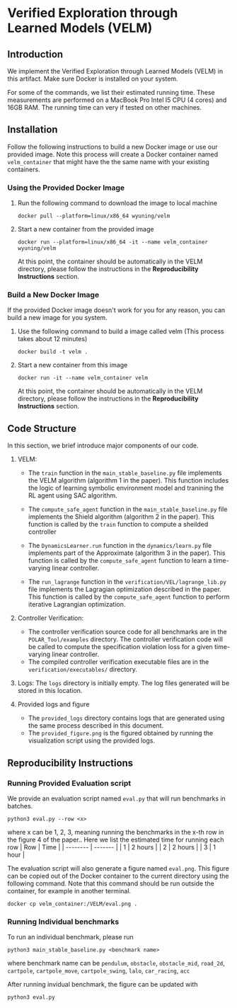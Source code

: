 # Verified Exploration through Learned Models (VELM)

##  Introduction
We implement the Verified Exploration through Learned Models (VELM) in this artifact. Make sure Docker is installed on your system. 

For some of the commands, we list their estimated running time. These measurements are performed on a MacBook Pro Intel I5 CPU (4 cores) and 16GB RAM. The running time can very if tested on other machines.

## Installation
Follow the following instructions to build a new Docker image or use our provided image. Note this process will create a Docker container named `velm_container` that might have the the same name with your existing containers.

### Using the Provided Docker Image
1. Run the following command to download the image to local machine
    ```
    docker pull --platform=linux/x86_64 wyuning/velm
    ```

2. Start a new container from the provided image
    ```
    docker run --platform=linux/x86_64 -it --name velm_container wyuning/velm
    ```

    At this point, the container should be automatically in the VELM directory, please follow the instructions in the **Reproducibility Instructions** section.

### Build a New Docker Image
If the provided Docker image doesn't work for you for any reason, you can build a new image for you system.

1. Use the following command to build a image called velm (This process takes about 12 minutes)
    ```
    docker build -t velm .
    ```

2. Start a new container from this image
    ```
    docker run -it --name velm_container velm
    ```

    At this point, the container should be automatically in the VELM directory, please follow the instructions in the **Reproducibility Instructions** section.



## Code Structure
In this section, we brief introduce major components of our code.

1. VELM:
    - The `train` function in the `main_stable_baseline.py` file implements the VELM algorithm (algorithm 1 in the paper). This function includes the logic of learning symbolic environment model and tranining the RL agent using SAC algorithm.

    - The `compute_safe_agent` function in the `main_stable_baseline.py` file implements the Shield algorithm (algorithm 2 in the paper). This function is called by the `train` function to compute a sheilded controller
    
    - The `DynamicsLearner.run` function in the `dynamics/learn.py` file implements part of the Approximate (algorithm 3 in the paper). This function is called by the `compute_safe_agent` function to learn a time-varying linear controller.

    - The `run_lagrange` function in the `verification/VEL/lagrange_lib.py` file implements the Lagragian optimization described in the paper. This function is called by the `compute_safe_agent` function to perform iterative Lagrangian optimization.

2. Controller Verification:
    - The controller verification source code for all benchmarks are in the `POLAR_Tool/examples` directory. The controller verification code will be called to compute the specification violation loss for a given time-varying linear controller.
    - The compiled controller verification executable files are in the `verification/executables/` directory.

3. Logs: The `logs` directory is initially empty. The log files generated will be stored in this location.

4. Provided logs and figure
    - The `provided_logs` directory contains logs that are generated using the same process described in this document.
    - The `provided_figure.png` is the figured obtained by running the visualization script using the provided logs.


## Reproducibility Instructions

### Running Provided Evaluation script
We provide an evaluation script named `eval.py` that will run benchmarks in batches.
```
python3 eval.py --row <x>
```
where x can be 1, 2, 3, meaning running the benchmarks in the x-th row in the figure 4 of the paper..
Here we list the estimated time for running each row
| Row    | Time |
| -------- | ------- |
| 1  | 2 hours    |
| 2 |  2 hours    |
| 3    | 1 hour   |


The evaluation script will also generate a figure named `eval.png`. This figure can be copied out of the Docker container to the current directory using the following command. Note that this command should be run outside the container, for example in another terminal.
```
docker cp velm_container:/VELM/eval.png .
``` 


### Running Individual benchmarks
To run an individual benchmark, please run
```
python3 main_stable_baseline.py <benchmark name>
```
where benchmark name can be `pendulum`, `obstacle`, `obstacle_mid`, `road_2d`, `cartpole`, `cartpole_move`, `cartpole_swing`, `lalo`, `car_racing`, `acc`

After running invidual benchmark, the figure can be updated with
```
python3 eval.py
```

